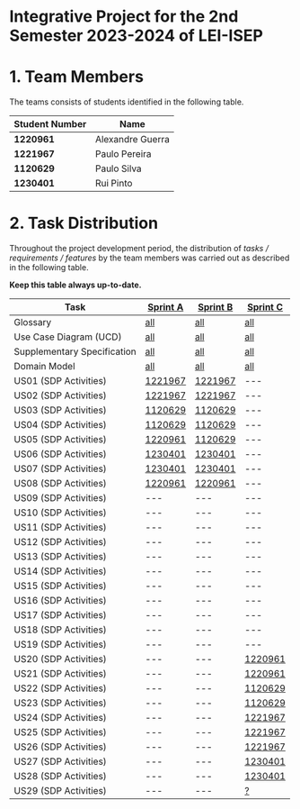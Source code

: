# Integrative Project for the 2nd Semester 2023-2024 of LEI-ISEP

# 1. Team Members

The teams consists of students identified in the following table.

| Student Number | Name             |
|----------------|------------------|
| **1220961**    | Alexandre Guerra |
| **1221967**    | Paulo Pereira    |
| **1120629**    | Paulo Silva      |
| **1230401**    | Rui Pinto        |

# 2. Task Distribution ###

Throughout the project development period, the distribution of _tasks / requirements / features_ by the team members
was carried out as described in the following table.

**Keep this table always up-to-date.**

| Task                        | [Sprint A](sprintA/Readme.md)                                                              | [Sprint B](sprintB/Readme.md)                                                              | [Sprint C](sprintC/Readme.md)                                                              |
|-----------------------------|--------------------------------------------------------------------------------------------|--------------------------------------------------------------------------------------------|--------------------------------------------------------------------------------------------|
| Glossary                    | [all](sprintA/global-artifacts/01.requirements-engineering/glossary.md)                    | [all](sprintB/global-artifacts/01.engineering-requirements/glossary.md)                    | [all](sprintC/global-artifacts/01.engineering-requirements/glossary.md)                    |
| Use Case Diagram (UCD)      | [all](sprintA/global-artifacts/01.requirements-engineering/use-case-diagram.md)            | [all](sprintB/global-artifacts/01.engineering-requirements/use-case-diagram.md)            | [all](sprintC/global-artifacts/01.engineering-requirements/use-case-diagram.md)            |
| Supplementary Specification | [all](sprintA/global-artifacts/01.requirements-engineering/supplementary-specification.md) | [all](sprintB/global-artifacts/01.engineering-requirements/supplementary-specification.md) | [all](sprintC/global-artifacts/01.engineering-requirements/supplementary-specification.md) |
| Domain Model                | [all](sprintA/global-artifacts/02.analysis/analysis.md)                                    | [all](sprintB/global-artifacts/02.analysis/analysis.md)                                    | [all](sprintC/global-artifacts/02.analysis/analysis.md)                                    |
| US01 (SDP Activities)       | [1221967](sprintA/us01/Readme.md)                                                          | [1221967](sprintB/us01/Readme.md)                                                          | ---                                                                                        |
| US02 (SDP Activities)       | [1221967](sprintA/us02/Readme.md)                                                          | [1221967](sprintB/us02/Readme.md)                                                          | ---                                                                                        |
| US03 (SDP Activities)       | [1120629](sprintA/us03/Readme.md)                                                          | [1120629](sprintB/us03/Readme.md)                                                          | ---                                                                                        |
| US04 (SDP Activities)       | [1120629](sprintA/us04/Readme.md)                                                          | [1120629](sprintB/us04/Readme.md)                                                          | ---                                                                                        |
| US05 (SDP Activities)       | [1220961](sprintA/us05/Readme.md)                                                          | [1120629](sprintB/us04/Readme.md)                                                          | ---                                                                                        |
| US06 (SDP Activities)       | [1230401](sprintA/us06/Readme.md)                                                          | [1230401](sprintB/us06/Readme.md)                                                          | ---                                                                                        |
| US07 (SDP Activities)       | [1230401](sprintA/us07/Readme.md)                                                          | [1230401](sprintB/us07/Readme.md)                                                          | ---                                                                                        |
| US08 (SDP Activities)       | [1220961](sprintA/us08/Readme.md)                                                          | [1220961](sprintB/us08/Readme.md)                                                          | ---                                                                                        |
| US09 (SDP Activities)       | ---                                                                                        | ---                                                                                        | ---                                                                                        |
| US10 (SDP Activities)       | ---                                                                                        | ---                                                                                        | ---                                                                                        |
| US11 (SDP Activities)       | ---                                                                                        | ---                                                                                        | ---                                                                                        |
| US12 (SDP Activities)       | ---                                                                                        | ---                                                                                        | ---                                                                                        |
| US13 (SDP Activities)       | ---                                                                                        | ---                                                                                        | ---                                                                                        |
| US14 (SDP Activities)       | ---                                                                                        | ---                                                                                        | ---                                                                                        |
| US15 (SDP Activities)       | ---                                                                                        | ---                                                                                        | ---                                                                                        |
| US16 (SDP Activities)       | ---                                                                                        | ---                                                                                        | ---                                                                                        |
| US17 (SDP Activities)       | ---                                                                                        | ---                                                                                        | ---                                                                                        |
| US18 (SDP Activities)       | ---                                                                                        | ---                                                                                        | ---                                                                                        |
| US19 (SDP Activities)       | ---                                                                                        | ---                                                                                        | ---                                                                                        |
| US20 (SDP Activities)       | ---                                                                                        | ---                                                                                        | [1220961](sprintC/us20/Readme.md)                                                          |
| US21 (SDP Activities)       | ---                                                                                        | ---                                                                                        | [1220961](sprintC/us21/Readme.md)                                                          |
| US22 (SDP Activities)       | ---                                                                                        | ---                                                                                        | [1120629](sprintC/us22/Readme.md)                                                          |
| US23 (SDP Activities)       | ---                                                                                        | ---                                                                                        | [1120629](sprintC/us23/Readme.md)                                                          |
| US24 (SDP Activities)       | ---                                                                                        | ---                                                                                        | [1221967](sprintC/us24/Readme.md)                                                          |
| US25 (SDP Activities)       | ---                                                                                        | ---                                                                                        | [1221967](sprintC/us25/Readme.md)                                                          |
| US26 (SDP Activities)       | ---                                                                                        | ---                                                                                        | [1221967](sprintC/us26/Readme.md)                                                          |
| US27 (SDP Activities)       | ---                                                                                        | ---                                                                                        | [1230401](sprintC/us27/Readme.md)                                                          |
| US28 (SDP Activities)       | ---                                                                                        | ---                                                                                        | [1230401](sprintC/us28/Readme.md)                                                          |
| US29 (SDP Activities)       | ---                                                                                        | ---                                                                                        | [?](sprintC/us29/Readme.md)                                                                |